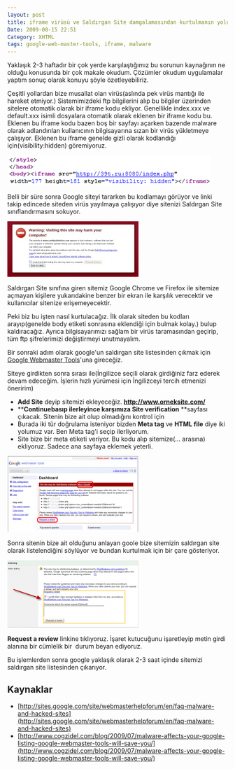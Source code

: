 ```yaml
---
layout: post
title: iframe virüsü ve Saldırgan Site damgalamasından kurtulmanın yolu
Date: 2009-08-15 22:51
Category: XHTML
tags: google-web-master-tools, iframe, malware
---
```


Yaklaşık 2-3 haftadır bir çok yerde karşılaştığımız bu sorunun
kaynağının ne olduğu konusunda bir çok makale okudum. Çözümler okudum
uygulamalar yaptım sonuç olarak konuyu şöyle özetleyebiliriz.

Çeşitli yollardan bize musallat olan virüs(aslında pek virüs mantığı ile
hareket etmiyor.) Sistemimizdeki ftp bilgilerini alıp bu bilgiler
üzerinden sitelere otomatik olarak bir iframe kodu ekliyor. Genellikle
index.xxx ve default.xxx isimli dosyalara otomatik olarak eklenen bir
iframe kodu bu. Eklenen bu iframe kodu bazen boş bir sayfayı açarken
bazende malware olarak adlandırılan kullanıcının bilgisayarına sızan bir
virüs yükletmeye çalışıyor. Eklenen bu iframe genelde gizli olarak
kodlandığı için(visibility:hidden) göremiyoruz.

![iframe_kodu][]

Belli bir süre sonra Google siteyi tararken bu kodlamayı görüyor ve
linki takip edincede siteden virüs yayılmaya çalışıyor diye sitenizi
Saldırgan Site sınıflandırmasını sokuyor. 

![google-warning][]

Saldırgan Site sınıfına giren sitemiz Google Chrome ve Firefox ile
sitemize açmayan kişilere yukarıdakine benzer bir ekran ile karşılık
verecektir ve kullanıcılar sitenize erişemeyecektir. 

Peki biz bu işten nasıl kurtulacağız. İlk olarak siteden bu kodları
arayıp(genelde body etiketi sonrasına eklendiği için bulmak kolay.)
bulup kaldıracağız. Ayrıca bilgisayarımızı sağlam bir virüs taramasından
geçirip, tüm ftp şifrelerimizi değiştirmeyi unutmayalım. 

Bir sonraki adım olarak google'un saldırgan site listesinden çıkmak için
[Google Webmaster Tools][]'una gireceğiz.

Siteye girdikten sonra sırası ile(İngilizce seçili olarak girdiğiniz
farz ederek devam edeceğim. İşlerin hızlı yürümesi için İngilizceyi
tercih etmenizi öneririm)

-   **Add Site** deyip sitemizi
    ekleyeceğiz. **http://www.orneksite.com/**
-   ****Continue**basıp ilerleyince karşımıza** Site
    verification** **sayfası çıkacak. Sitenin bize ait olup olmadığını
    kontrol için
-   Burada iki tür doğrulama isteniyor bizden **Meta tag** ve **HTML
    file** diye iki yolumuz var. Ben Meta tag'i seçip ilerliyorum. 
-   Site bize bir meta etiketi veriyor. Bu kodu alıp
    sitemize(<head>...</head> arasına) ekliyoruz. Sadece ana sayfaya
    eklemek yeterli. 

![google-webmaster-tools][]

Sonra sitenin bize ait olduğunu anlayan goole bize sitemizin saldırgan
site olarak listelendiğini söylüyor ve bundan kurtulmak için bir çare
gösteriyor. 

![badware][]

**Request a review** linkine tıklıyoruz. İşaret kutucuğunu işaretleyip
metin girdi alanına bir cümlelik bir  durum beyan ediyoruz. 

Bu işlemlerden sonra google yaklaşık olarak 2-3 saat içinde sitemizi
saldırgan site listesinden çıkarıyor.

## Kaynaklar

-   [http://sites.google.com/site/webmasterhelpforum/en/faq-malware-and-hacked-sites](http://sites.google.com/site/webmasterhelpforum/en/faq-malware-and-hacked-sites)
-   [http://www.cogzidel.com/blog/2009/07/malware-affects-your-google-listing-google-webmaster-tools-will-save-you/](http://www.cogzidel.com/blog/2009/07/malware-affects-your-google-listing-google-webmaster-tools-will-save-you/)

  [iframe_kodu]: /images/iframe_kodu1.gif
    "iframe_kodu"
  [google-warning]: /images/google-warning-300x127.jpg
    "google-warning"
  [Google Webmaster Tools]: http://www.google.com/webmasters/tools/
    "Google Webmaster Tools"
  [google-webmaster-tools]: /images/google-webmaster-tools-300x173.png
    "google-webmaster-tools"
  [badware]: /images/badware-300x154.png
    "badware"
